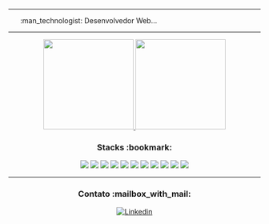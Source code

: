 <div align="right" > 
</div>
<hr>
<div>
<div align="right" > 
</div>
<ol style="list-style-type:none;">
  <li>:man_technologist: Desenvolvedor Web...</li>
</ol>
</div>
<hr>
</p>
</p>

<p align="center">
<a href="https://github.com/aquilessouza">
  <img height="180em" src="https://github-readme-stats.vercel.app/api/?username=aquilessouza&theme=tokyonight&show_icons=true"/> <img height="180em" src="https://github-readme-stats.vercel.app/api/top-langs/?username=aquilessouza&theme=tokyonight&layout=compact&langs_count=8&hide=HCL"/>
</a>
</p>
<h3 align="center">Stacks :bookmark:</h3>
</p>

<div align="center">
<span>
  <img src="https://img.icons8.com/color/48/000000/git.png"/>
</span>
<span>
  <img src="https://img.icons8.com/color/48/000000/javascript--v1.png"/>
</span>
<span>
  <img src="https://img.icons8.com/color/48/000000/html-5--v1.png"/>
</span>
<span>
  <img src="https://img.icons8.com/color/48/000000/css3.png"/>
</span>
<span>
  <img src="https://img.icons8.com/ultraviolet/40/000000/react--v1.png"/>
</span>
<span>
  <img src="https://img.icons8.com/color/48/000000/redux.png"/>
</span>
</span>
<span>
  <img src="https://img.icons8.com/fluency/50/000000/docker.png"/>
</span>
<span>
  <img src="https://img.icons8.com/fluency/48/000000/node-js.png" />
</span>
<span>
  <img src="https://img.icons8.com/fluency/50/000000/mysql-logo.png" />
</span>
<span>
  <img src="https://img.icons8.com/external-tal-revivo-color-tal-revivo/48/000000/external-mongodb-a-cross-platform-document-oriented-database-program-logo-color-tal-revivo.png" />
</span>
<span>
  <img src="https://img.icons8.com/fluency/48/000000/python.png" />
</span>
</div>
<hr>
<h3 align="center">Contato :mailbox_with_mail:</h3>
</p>
<div align="center">
<a href="https://www.linkedin.com/in/aquilessouza">
<img alt="Linkedin" src="https://img.shields.io/badge/linkedin-0077B5?logo=linkedin&logoColor=white&style=for-the-badge"/>
</a>
</a>
</div>

